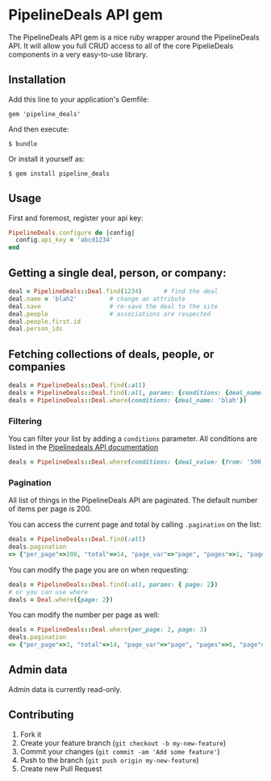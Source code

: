 # PipelineDeals API gem

The PipelineDeals API gem is a nice ruby wrapper around the PipelineDeals API.  It will allow you full CRUD access to all of the core PipelieDeals components in a very easy-to-use library.

## Installation

Add this line to your application's Gemfile:

    gem 'pipeline_deals'

And then execute:

    $ bundle

Or install it yourself as:

    $ gem install pipeline_deals

## Usage

First and foremost, register your api key:

```ruby
PipelineDeals.configure do |config|
  config.api_key = 'abcd1234'
end
```

## Getting a single deal, person, or company:

```ruby
deal = PipelineDeals::Deal.find(1234)      # find the deal
deal.name = 'blah2'         # change an attribute
deal.save                   # re-save the deal to the site
deal.people                 # associations are respected
deal.people.first.id
deal.person_ids           
```

## Fetching collections of deals, people, or companies

```ruby
deals = PipelineDeals::Deal.find(:all)                                             # find(:all) is supported
deals = PipelineDeals::Deal.find(:all, params: {conditions: {deal_name: 'blah'}})
deals = PipelineDeals::Deal.where(conditions: {deal_name: 'blah'})
```

### Filtering

You can filter your list by adding a `conditions` parameter.  All
conditions are listed in the [Pipelinedeals API documentation](https://www.pipelinedeals.com/api/docs)

```ruby
deals = PipelineDeals::Deal.where(conditions: {deal_value: {from: '500', to: '1000'}})
```

### Pagination

All list of things in the PipelineDeals API are paginated.  The default number of items per page is 200.

You can access the current page and total by calling `.pagination` on the list:

```ruby
deals = PipelineDeals::Deal.find(:all)
deals.pagination
=> {"per_page"=>200, "total"=>14, "page_var"=>"page", "pages"=>1, "page"=>1}
```

You can modify the page you are on when requesting:

```ruby
deals = PipelineDeals::Deal.find(:all, params: { page: 2})
# or you can use where
deals = Deal.where({page: 2})
```

You can modify the number per page as well:

```ruby
deals = PipelineDeals::Deal.where(per_page: 2, page: 3)
deals.pagination
=> {"per_page"=>3, "total"=>14, "page_var"=>"page", "pages"=>8, "page"=>2}
```

## Admin data

Admin data is currently read-only.

## Contributing

1. Fork it
2. Create your feature branch (`git checkout -b my-new-feature`)
3. Commit your changes (`git commit -am 'Add some feature'`)
4. Push to the branch (`git push origin my-new-feature`)
5. Create new Pull Request
